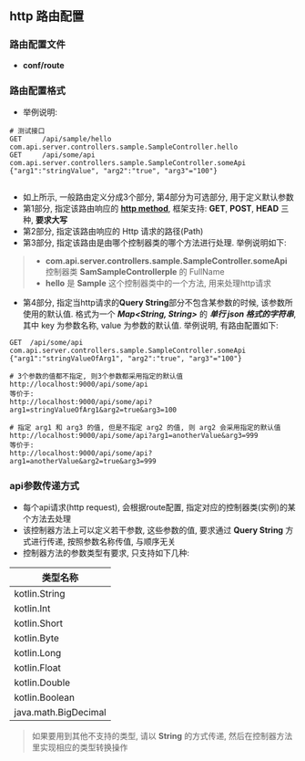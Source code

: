 ## http 路由配置 

### 路由配置文件
* **conf/route**

### 路由配置格式
* 举例说明:

```
# 测试接口
GET     /api/sample/hello       com.api.server.controllers.sample.SampleController.hello
GET     /api/some/api           com.api.server.controllers.sample.SampleController.someApi    {"arg1":"stringValue", "arg2":"true", "arg3"="100"}


```
*  如上所示, 一般路由定义分成3个部分, 第4部分为可选部分, 用于定义默认参数
* 第1部分, 指定该路由响应的 **[http method](https://developer.mozilla.org/en-US/docs/Web/HTTP/Methods)**, 框架支持: **GET**, **POST**, **HEAD** 三种, **要求大写**
* 第2部分, 指定该路由响应的 Http 请求的路径(Path)
* 第3部分, 指定该路由是由哪个控制器类的哪个方法进行处理. 举例说明如下:
> - **com.api.server.controllers.sample.SampleController.someApi** 控制器类 **SamSampleControllerple** 的 FullName
> - **hello** 是 **Sample** 这个控制器类中的一个方法, 用来处理http请求
* 第4部分, 指定当http请求的**Query String**部分不包含某参数的时候, 该参数所使用的默认值. 格式为一个 _**Map&lt;String, String&gt;**_ 的 _**单行 json 格式的字符串**_, 其中 key 为参数名称, value 为参数的默认值. 举例说明, 有路由配置如下:

```
GET  /api/some/api  com.api.server.controllers.sample.SampleController.someApi    {"arg1":"stringValueOfArg1", "arg2":"true", "arg3"="100"}

# 3个参数的值都不指定, 则3个参数都采用指定的默认值
http://localhost:9000/api/some/api
等价于:
http://localhost:9000/api/some/api?arg1=stringValueOfArg1&arg2=true&arg3=100

# 指定 arg1 和 arg3 的值, 但是不指定 arg2 的值, 则 arg2 会采用指定的默认值
http://localhost:9000/api/some/api?arg1=anotherValue&arg3=999
等价于:
http://localhost:9000/api/some/api?arg1=anotherValue&arg2=true&arg3=999
```

### api参数传递方式
* 每个api请求(http request), 会根据route配置, 指定对应的控制器类(实例)的某个方法去处理
* 该控制器方法上可以定义若干参数, 这些参数的值, 要求通过 **Query String** 方式进行传递, 按照参数名称传值, 与顺序无关
* 控制器方法的参数类型有要求, 只支持如下几种:   

|       类型名称       |
| -------------------- |
| kotlin.String        |
| kotlin.Int           |
| kotlin.Short         |
| kotlin.Byte          |
| kotlin.Long          |
| kotlin.Float         |
| kotlin.Double        |
| kotlin.Boolean       |
| java.math.BigDecimal |

> 如果要用到其他不支持的类型, 请以 **String** 的方式传递, 然后在控制器方法里实现相应的类型转换操作


